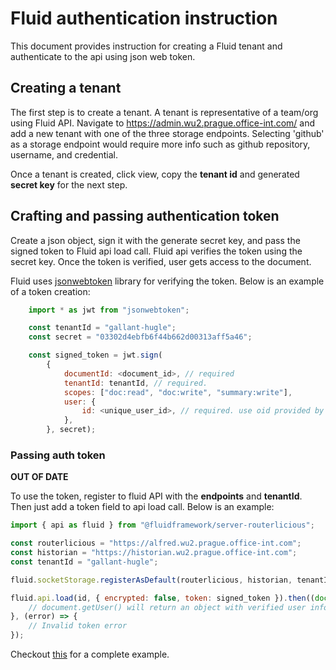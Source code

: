 # Fluid authentication instruction
This document provides instruction for creating a Fluid tenant and authenticate to the api using json web token.

## Creating a tenant
The first step is to create a tenant. A tenant is representative of a team/org using Fluid API. Navigate to https://admin.wu2.prague.office-int.com/ and add a new tenant with one of the three storage endpoints. Selecting 'github' as a storage endpoint would require more info such as github repository, username, and credential.

Once a tenant is created, click view, copy the **tenant id** and generated **secret key** for the next step.

## Crafting and passing authentication token
Create a json object, sign it with the generate secret key, and pass the signed token to Fluid api load call. Fluid api verifies the token using the secret key. Once the token is verified, user gets access to the document.

Fluid uses [jsonwebtoken](https://www.npmjs.com/package/jsonwebtoken) library for verifying the token. Below is an example of a token creation:

```javascript
    import * as jwt from "jsonwebtoken";

    const tenantId = "gallant-hugle";
    const secret = "03302d4ebfb6f44b662d00313aff5a46";

    const signed_token = jwt.sign(
        {
            documentId: <document_id>, // required
            tenantId: tenantId, // required.
            scopes: ["doc:read", "doc:write", "summary:write"],
            user: {
                id: <unique_user_id>, // required. use oid provided by AAD auth.
            },
        }, secret);
```

### Passing auth token

**OUT OF DATE**

To use the token, register to fluid API with the **endpoints** and **tenantId**. Then just add a token field to api load call. Below is an example:
```javascript
import { api as fluid } from "@fluidframework/server-routerlicious";

const routerlicious = "https://alfred.wu2.prague.office-int.com";
const historian = "https://historian.wu2.prague.office-int.com";
const tenantId = "gallant-hugle";

fluid.socketStorage.registerAsDefault(routerlicious, historian, tenantId);

fluid.api.load(id, { encrypted: false, token: signed_token }).then((document) => {
    // document.getUser() will return an object with verified user information.
}, (error) => {
    // Invalid token error
});
```

Checkout [this](https://github.com/Microsoft/FluidFramework/blob/main/doc/api/examples/sequence/src/index.ts) for a complete example.
